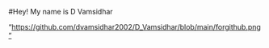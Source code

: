 #Hey! My name is D Vamsidhar

“https://github.com/dvamsidhar2002/D_Vamsidhar/blob/main/forgithub.png”
